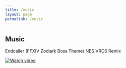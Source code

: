```yaml
---
title: /music
layout: page
permalink: /music
---
```


## Music

Endcaller (FFXIV Zodiark Boss Theme) NES VRC6 Remix

[![Watch video](https://i.ytimg.com/vi_webp/h0fGQ9qNEr8/maxresdefault.webp)](https://www.youtube.com/watch?v=h0fGQ9qNEr8)

<br />
